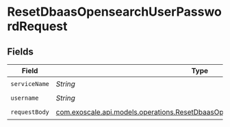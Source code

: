 # ResetDbaasOpensearchUserPasswordRequest


## Fields

| Field                                                                                                                                                    | Type                                                                                                                                                     | Required                                                                                                                                                 | Description                                                                                                                                              |
| -------------------------------------------------------------------------------------------------------------------------------------------------------- | -------------------------------------------------------------------------------------------------------------------------------------------------------- | -------------------------------------------------------------------------------------------------------------------------------------------------------- | -------------------------------------------------------------------------------------------------------------------------------------------------------- |
| `serviceName`                                                                                                                                            | *String*                                                                                                                                                 | :heavy_check_mark:                                                                                                                                       | N/A                                                                                                                                                      |
| `username`                                                                                                                                               | *String*                                                                                                                                                 | :heavy_check_mark:                                                                                                                                       | N/A                                                                                                                                                      |
| `requestBody`                                                                                                                                            | [com.exoscale.api.models.operations.ResetDbaasOpensearchUserPasswordRequestBody](../../models/operations/ResetDbaasOpensearchUserPasswordRequestBody.md) | :heavy_check_mark:                                                                                                                                       | N/A                                                                                                                                                      |